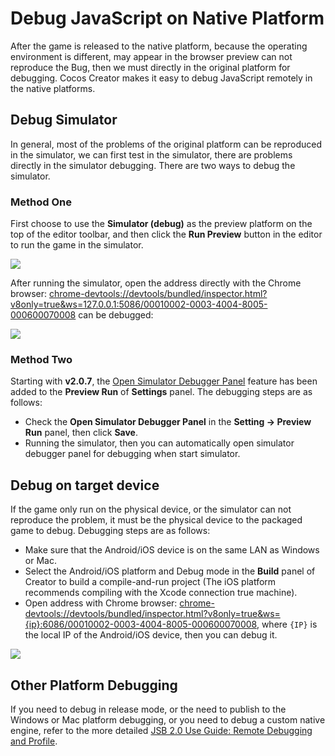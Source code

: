 # Debug JavaScript on Native Platform

After the game is released to the native platform, because the operating environment is different, may appear in the browser preview can not reproduce the Bug, then we must directly in the original platform for debugging. Cocos Creator makes it easy to debug JavaScript remotely in the native platforms.

## Debug Simulator

In general, most of the problems of the original platform can be reproduced in the simulator, we can first test in the simulator, there are problems directly in the simulator debugging. There are two ways to debug the simulator.

### Method One

First choose to use the **Simulator (debug)** as the preview platform on the top of the editor toolbar, and then click the **Run Preview** button in the editor to run the game in the simulator.

![](debug-jsb/simulator-run.png)

After running the simulator, open the address directly with the Chrome browser: <chrome-devtools://devtools/bundled/inspector.html?v8only=true&ws=127.0.0.1:5086/00010002-0003-4004-8005-000600070008> can be debugged:

![](debug-jsb/v8-win32-debug.png)

### Method Two

Starting with **v2.0.7**, the [Open Simulator Debugger Panel](../getting-started/basics/editor-panels/preferences.md#preview-run) feature has been added to the **Preview Run** of **Settings** panel. The debugging steps are as follows:

  - Check the **Open Simulator Debugger Panel** in the **Setting -> Preview Run** panel, then click **Save**.
  - Running the simulator, then you can automatically open simulator debugger panel for debugging when start simulator.

## Debug on target device

If the game only run on the physical device, or the simulator can not reproduce the problem, it must be the physical device to the packaged game to debug. Debugging steps are as follows:

- Make sure that the Android/iOS device is on the same LAN as Windows or Mac.
- Select the Android/iOS platform and Debug mode in the **Build** panel of Creator to build a compile-and-run project (The iOS platform recommends compiling with the Xcode connection true machine).
- Open address with Chrome browser: <chrome-devtools://devtools/bundled/inspector.html?v8only=true&ws={ip}:6086/00010002-0003-4004-8005-000600070008>, where `{IP}` is the local IP of the Android/iOS device, then you can debug it.

![](debug-jsb/v8-android-debug.png)

## Other Platform Debugging

If you need to debug in release mode, or the need to publish to the Windows or Mac platform debugging, or you need to debug a custom native engine, refer to the more detailed [JSB 2.0 Use Guide: Remote Debugging and Profile](../advanced-topics/JSB2.0-learning.md#remote-debugging-and-profile).
